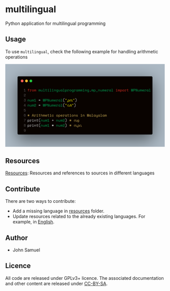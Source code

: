 # multilingual
Python application for multilingual programming

## Usage
To use `multilingual`, check the following example for handling arithmetic
operations

![Running multilingual](resources/multilingual.png "Running multilingual")

## Resources
[Resources](resources/README.md): Resources and references to sources in different languages

## Contribute
There are two ways to contribute:
* Add a missing language in [resources](./resources) folder.
* Update resources related to the already existing languages. For example, in [English](./resources/en/README.md).

## Author
* John Samuel

## Licence
All code are released under GPLv3+ licence. The associated documentation and other content are released under [CC-BY-SA](http://creativecommons.org/licenses/by-sa/4.0/).
